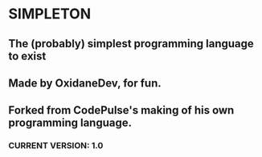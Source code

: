 # SIMPLETON
## The (probably) simplest programming language to exist
## Made by OxidaneDev, for fun.
## Forked from CodePulse's making of his own programming language.
### CURRENT VERSION: 1.0
